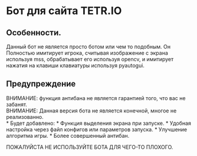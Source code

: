 <h1> Бот для сайта TETR.IO </h1>
<h2> Особенности. </h2>

Данный бот не является просто ботом или чем то подобным. 
Он Полностью имитирует игрока, считывая изображение с экрана используя mss, обрабатывает его используя opencv, и имитирует нажатия на клавиши клавиатуры используя pyautogui.
<h2> Предупреждение </h2>
ВНИМАНИЕ: функция антибана не является гарантией того, что вас не забанят. <br>
ВНИМАНИЕ: Данная версия бота не является конечной, многое не реализованно. <br>
* Будет добавлено: 
  * Функция выделения экрана при запуске.
  * Удобная настройка через файл конфигов или параметров запуска.
  * Улучшение алгоритма игры.
  * Более совершенный антибан. <br>

ПОЖАЛУЙСТА НЕ ИСПОЛЬЗУЙТЕ БОТА ДЛЯ ЧЕГО-ТО ПЛОХОГО.
    